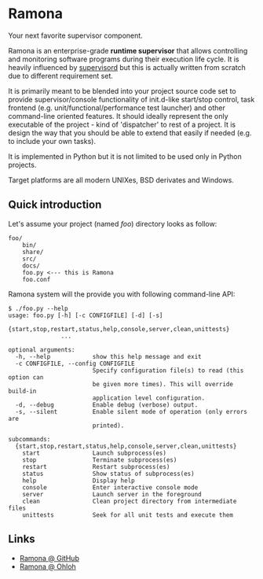 Ramona
======

Your next favorite supervisor component.

Ramona is an enterprise-grade **runtime supervisor** that allows controlling and monitoring software programs during their execution life cycle.
It is heavily influenced by [supervisord](https://github.com/Supervisor/supervisor) but this is actually written from scratch due to different requirement set.

It is primarily meant to be blended into your project source code set to provide supervisor/console functionality of init.d-like start/stop control, task frontend (e.g. unit/functional/performance test launcher) and other command-line oriented features. It should ideally represent the only executable of the project - kind of 'dispatcher' to rest of a project. It is design the way that you should be able to extend that easily if needed (e.g. to include your own tasks).

It is implemented in Python but it is not limited to be used only in Python projects.

Target platforms are all modern UNIXes, BSD derivates and Windows.

Quick introduction
------------------

Let's assume your project (named _foo_) directory looks as follow:
```shell
foo/
	bin/
	share/
	src/
	docs/
	foo.py <--- this is Ramona
	foo.conf
```

Ramona system will the provide you with following command-line API:
```
$ ./foo.py --help
usage: foo.py [-h] [-c CONFIGFILE] [-d] [-s]
               {start,stop,restart,status,help,console,server,clean,unittests}
               ...

optional arguments:
  -h, --help            show this help message and exit
  -c CONFIGFILE, --config CONFIGFILE
                        Specify configuration file(s) to read (this option can
                        be given more times). This will override build-in
                        application level configuration.
  -d, --debug           Enable debug (verbose) output.
  -s, --silent          Enable silent mode of operation (only errors are
                        printed).

subcommands:
  {start,stop,restart,status,help,console,server,clean,unittests}
    start               Launch subprocess(es)
    stop                Terminate subprocess(es)
    restart             Restart subprocess(es)
    status              Show status of subprocess(es)
    help                Display help
    console             Enter interactive console mode
    server              Launch server in the foreground
    clean               Clean project directory from intermediate files
    unittests           Seek for all unit tests and execute them
```

Links
-----

* [Ramona @ GitHub](https://github.com/ateska/ramona)
* [Ramona @ Ohloh](https://www.ohloh.net/p/ateska_ramona)
